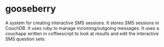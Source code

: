 # gooseberry

A system for creating interactive SMS sessions. It stores SMS sessions in CouchDB. It uses ruby to manage incoming/outgoing messages. It uses a couchapp written in coffeescript to look at results and edit the interactive SMS question sets.
